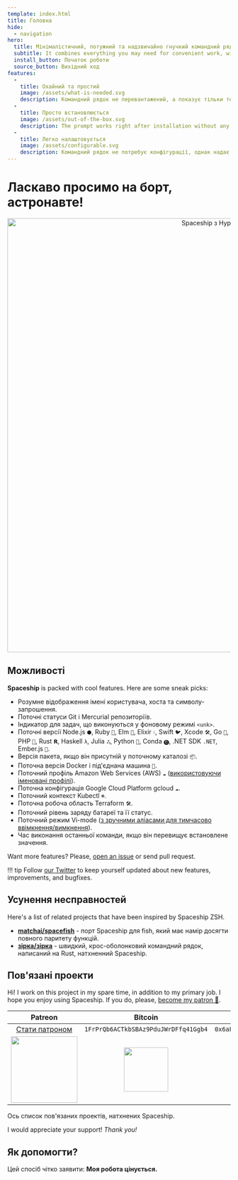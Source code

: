 ```yaml
---
template: index.html
title: Головна
hide:
  - navigation
hero:
  title: Мінімалістичний, потужний та надзвичайно гнучкий командний рядок Zsh
  subtitle: It combines everything you may need for convenient work, without unnecessary complications, like a real spaceship.
  install_button: Початок роботи
  source_button: Вихідний код
features:
  - 
    title: Охайний та простий
    image: /assets/what-is-needed.svg
    description: Командний рядок не перевантажений, а показує тільки те, що вам потрібно в даний момент (поточна директорія, гілка git тощо).
  - 
    title: Просто встановлюється
    image: /assets/out-of-the-box.svg
    description: The prompt works right after installation without any additional configuration. install it and use it.
  - 
    title: Легко налаштовується
    image: /assets/configurable.svg
    description: Командний рядок не потребує конфігурації, однак надає зрозумілий та простий інтерфейс для налаштувань.
---
```


# Ласкаво просимо на борт, астронавте!

<p align="center">
  <img alt="Spaceship з Hyper та One Dark" src="https://user-images.githubusercontent.com/10276208/36086434-5de52ace-0ff2-11e8-8299-c67f9ab4e9bd.gif" width="980px">
</p>

## Можливості

**Spaceship** is packed with cool features. Here are some sneak picks:

- Розумне відображення імені користувача, хоста та символу-запрошення.
- Поточні статуси Git і Mercurial репозиторіїв.
- Індикатор для задач, що виконуються у фоновому режимі `<unk>`.
- Поточні версії Node.js `⬢`, Ruby `💎`, Elm `🌳`, Elixir `💧`, Swift `🐦`, Xcode `🛠`, Go `🐹`, PHP `🐘`, Rust `𝗥`, Haskell `λ`, Julia `ஃ`, Python `🐍`, Conda `🅒`, .NET SDK `.NET`, Ember.js `🐹`.
- Версія пакета, якщо він присутній у поточному каталозі `📦`.
- Поточна версія Docker і під'єднана машина `🐳`.
- Поточний профіль Amazon Web Services (AWS) `☁️` ([використовуючи іменовані профілі](http://docs.aws.amazon.com/cli/latest/userguide/cli-multiple-profiles.html)).
- Поточна конфігурація Google Cloud Platform gcloud `☁️`.
- Поточний контекст Kubectl `☸️`.
- Поточна робоча область Terraform `🛠`.
- Поточний рівень заряду батареї та її статус.
- Поточний режим Vi-mode ([з зручними аліасами для тимчасово ввімкнення/вимкнення](./options.md#vi-mode-vi_mode)).
- Час виконання останньої команди, якщо він перевищує встановлене значення.

Want more features? Please, [open an issue](https://github.com/spaceship-prompt/yspaceship-prompt/issues/new/choose) or send pull request.

<!-- prettier-ignore -->
!!! tip Follow [our Twitter](//twitter.com/SpaceshipPrompt) to keep yourself updated about new features, improvements, and bugfixes.

## Усунення несправностей

Here's a list of related projects that have been inspired by Spaceship ZSH.

- [**matchai/spacefish**](https://github.com/matchai/spacefish) - порт Spaceship для fish, який має намір досягти повного паритету функцій.
- [**зірка/зірка**](https://github.com/starship/starship) - швидкий, крос-оболонковий командний рядок, написаний на Rust, натхненний Spaceship.

## Пов'язані проекти

Hi! I work on this project in my spare time, in addition to my primary job. I hope you enjoy using Spaceship. If you do, please, [become my patron 🤝][patreon-url].

|            Patreon            |                                                                     Bitcoin                                                                      |                                                                     Ethereum                                                                     |
|:-----------------------------:|:------------------------------------------------------------------------------------------------------------------------------------------------:|:------------------------------------------------------------------------------------------------------------------------------------------------:|
| [Стати патроном][patreon-url] |                                                       `1FrPrQb6ACTkbSBAz9PduJWrDFfq41Ggb4`                                                       |                                                   `0x6aF39C917359897ae6969Ad682C14110afe1a0a1`                                                   |
|   <a href="https://www.patreon.com/spaceship-prompt"><img src="https://c5.patreon.com/external/logo/become_a_patron_button@2x.png" width="150px"></a>   | <img src="https://user-images.githubusercontent.com/3459374/33760933-1c9b81b4-dc10-11e7-8e4b-22d81f98c138.png" width="100px" /> | <img src="https://user-images.githubusercontent.com/3459374/33760932-1c7b3fb2-dc10-11e7-9774-411264d533da.png" width="100px" /> |

Ось список пов'язаних проектів, натхнених Spaceship.

I would appreciate your support! _Thank you!_

## Як допомогти?

Цей спосіб чітко заявити: **Моя робота цінується.**

[patreon-url]: https://www.patreon.com/denysdovhan

[patreon-url]: https://www.patreon.com/denysdovhan
